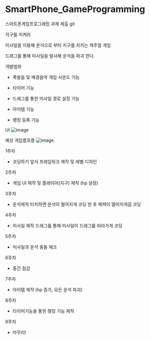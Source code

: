 # SmartPhone_GameProgramming
스마트폰게임프로그래밍 과제 제출 git


지구를 지켜라

미사일을 이용해 운석으로 부터 지구를 지키는 캐주얼 게임

드래그를 통해 미사일을 발사해 운석을 파괴 한다.

개발범위

  - 폭발음 및 배경음악 게임 사운드 기능

  - 타이머 기능

  - 드래그를 통한 미사일 경로 설정 기능

  - 아이템 기능

  - 랭킹 등록 기능
  
UI
![image](https://user-images.githubusercontent.com/70666642/229501624-9c220349-43c8-49c8-9598-7d0e8dc0690d.png)


예상 게임름흐름
![image](https://user-images.githubusercontent.com/70666642/229501442-8c93874e-bdc0-4113-9ab0-07c7acfed78b.png)

1주차
- 코딩하기 앞서 프레임워크 제작 및 레벨 디자인
  
2주차
- 게임 UI 제작 및 플레이어(지구) 제작 (hp 설정)
  
3주차
- 운석제작 터치하면 운석이 떨어지게 코딩 한 후 체력이 떨어지게끔 코딩
  
4주차
- 미사일 제작 드래그를 통해 미사일이 드래그를 따라가게 코딩
  
5주차
- 미사일과 운석 충돌 체크
  
6주차
- 중간 점검
  
7주차
- 아이템 제작 (hp 증가, 모든 운석 파괴)
  
8주차
- 타이머기능을 통한 랭킹 기능 제작
  
9주차
- 마무리!
  
